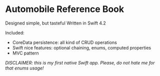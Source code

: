 # Automobile Reference Book

Designed simple, but tasteful
Written in Swift 4.2

Included:
- CoreData persistence: all kind of CRUD operations
- Swift nice features: optional chaining, enums, computed properties
- MVC pattern

_*DISCLAIMER*: this is my first native Swift app. Please, do not hate me for that enums usage!_
